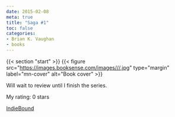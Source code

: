 ```yaml
---
date: 2015-02-08
meta: true
title: "Saga #1"
toc: false
categories:
- Brian K. Vaughan
- books
---
```


{{< section "start" >}}
{{< figure src="https://images.booksense.com/images///.jpg" type="margin" label="mn-cover" alt="Book cover" >}}

Will wait to review until I finish the series.

My rating: 0 stars  

[IndieBound](https://www.indiebound.org/book/)
